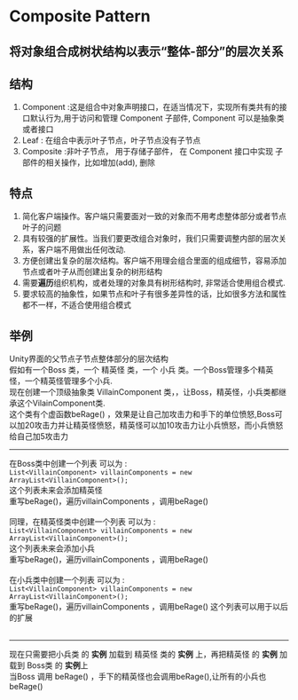 # Composite Pattern

## 将对象组合成树状结构以表示“整体-部分”的层次关系

## 结构
1. Component :这是组合中对象声明接口，在适当情况下，实现所有类共有的接口默认行为,用于访问和管理 Component 子部件, Component 可以是抽象类或者接口
2. Leaf : 在组合中表示叶子节点，叶子节点没有子节点
3. Composite :非叶子节点， 用于存储子部件， 在 Component 接口中实现 子部件的相关操作，比如增加(add), 删除

## 特点
1. 简化客户端操作。客户端只需要面对一致的对象而不用考虑整体部分或者节点叶子的问题
2. 具有较强的扩展性。当我们要更改组合对象时，我们只需要调整内部的层次关系，客户端不用做出任何改动.
3. 方便创建出复杂的层次结构。客户端不用理会组合里面的组成细节，容易添加节点或者叶子从而创建出复杂的树形结构
4. 需要**遍历**组织机构，或者处理的对象具有树形结构时, 非常适合使用组合模式.
5. 要求较高的抽象性，如果节点和叶子有很多差异性的话，比如很多方法和属性都不一样，不适合使用组合模式

## 举例

 Unity界面的父节点子节点整体部分的层次结构<br/>
 假如有一个Boss 类，一个 精英怪 类，一个 小兵 类。一个Boss管理多个精英怪，一个精英怪管理多个小兵.<br/>
 现在创建一个顶级抽象类 VillainComponent 类，，让Boss，精英怪，小兵类都继承这个VilainComponent类.<br/>
 这个类有个虚函数beRage() ，效果是让自己加攻击力和手下的单位愤怒,Boss可以加20攻击力并让精英怪愤怒，精英怪可以加10攻击力让小兵愤怒，而小兵愤怒给自己加5攻击力<br/>
 
---
  在Boss类中创建一个列表 可以为 :<br/> `List<VillainComponent> villainComponents = new ArrayList<VillainComponent>();`<br/>
  这个列表未来会添加精英怪<br/>
  重写beRage()，遍历villainComponents ，调用beRage() <br/><br/>
  同理，在精英怪类中创建一个列表 可以为 :<br/> `List<VillainComponent> villainComponents = new ArrayList<VillainComponent>();`<br/>
  这个列表未来会添加小兵<br/>
  重写beRage()，遍历villainComponents ，调用beRage()  <br/><br/>
  在小兵类中创建一个列表 可以为 :<br/> `List<VillainComponent> villainComponents = new ArrayList<VillainComponent>();`<br/>
  重写beRage()，遍历villainComponents ，调用beRage()
  这个列表可以用于以后的扩展  <br/><br/>
  
  
---

  现在只需要把小兵类 的 **实例** 加载到 精英怪 类的 **实例** 上，再把精英怪 的 **实例** 加载到 Boss类 的 **实例**上<br/>
  当Boss 调用 beRage() ，手下的精英怪也会调用beRage(),让所有的小兵也beRage()
